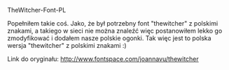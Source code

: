 TheWitcher-Font-PL

Popełniłem takie coś. 
Jako, że był potrzebny font "thewitcher" z polskimi znakami, a takiego w sieci nie można znaleźć więc postanowiłem lekko go zmodyfikować i dodałem nasze polskie ogonki. 
Tak więc jest to polska wersja "thewitcher" z polskimi znakami :)

Link do oryginału: http://www.fontspace.com/joannavu/thewitcher